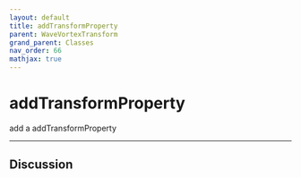 ```yaml
---
layout: default
title: addTransformProperty
parent: WaveVortexTransform
grand_parent: Classes
nav_order: 66
mathjax: true
---
```


#  addTransformProperty

add a addTransformProperty


---

## Discussion

  
